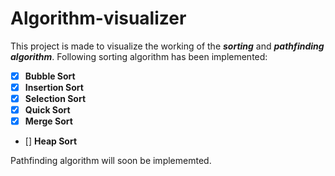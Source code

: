 # Algorithm-visualizer
This project is made to visualize the working of the _**sorting**_ and _**pathfinding algorithm**_.
Following sorting algorithm has been implemented:
- [x] **Bubble Sort**
- [x] **Insertion Sort**
- [x] **Selection Sort**
- [x] **Quick Sort**
- [x] **Merge Sort**
- [] **Heap Sort**

Pathfinding algorithm will soon be implememted.
